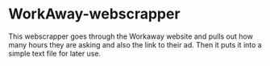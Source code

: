 # WorkAway-webscrapper
This webscrapper goes through the Workaway website and pulls out how many hours they are asking and also the link to their ad. Then it puts it into a simple text file for later use. 
